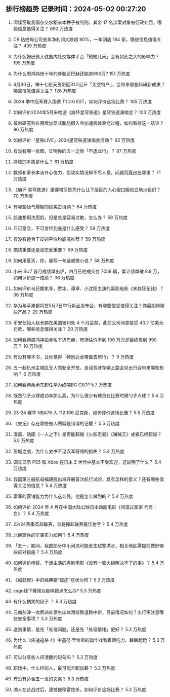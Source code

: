 
## 排行榜趋势 记录时间：2024-05-02 00:27:20
  
  1. 间谍窃取我国杂交水稻亲本种子被判刑，其余 17 名涉案对象被行政处罚，哪些信息值得关注？ 690 万热度
    
  2. DR 钻戒母公司去年净利润大跌超 90%，一年闭店 184 家，哪些信息值得关注？ 439 万热度
    
  3. 为什么姆巴佩入驻国内社交媒体平台「短短几天」会有如此之大的影响力？ 195 万热度
    
  4. 为什么周鸿祎快十年的奔驰迈巴赫还能卖990万? 151 万热度
    
  5. 4月30日，神十七航天员带回31.5公斤「太空特产」，会带来哪些科研新成果？哪些信息值得关注？ 126 万热度
    
  6. 2024 季中冠军赛入围赛 T1 2:0 EST，如何评价这场比赛？ 105 万热度
    
  7. 如何评价2024年5月米哈游《崩坏星穹铁道》星穹铁道演唱会？ 103 万热度
    
  8. 最新研究称长期增加反式脂肪摄入会加速机体衰老过程，如何看待这一结论？ 96 万热度
    
  9. 如何评价「星铁LIVE」2024星穹铁道演唱会活动？ 92 万热度
    
  10. 有没有哪一张图，证明你的五一之旅「不虚此行」？ 87 万热度
    
  11. 挣钱的本质是什么？ 81 万热度
    
  12. 教师和家长本该齐心协力，但现实情况却不尽人意，问题究竟出在哪里？ 71 万热度
    
  13. 《崩坏 星穹铁道》里娜塔莎是凭什么让下层区的人心服口服创立地火组织？ 70 万热度
    
  14. 有哪些仙气爆棚的绝美古诗词？ 64 万热度
    
  15. 脸油想用洗面奶，但是总是容易过敏，怎么办？ 59 万热度
    
  16. 只可意会，不可言传到底是什么感受？ 59 万热度
    
  17. 有没有适合干皮的平价粉底液推荐？ 59 万热度
    
  18. 搞钱重要还是谈恋爱重要？ 59 万热度
    
  19. 如何用夏天，你，我写一句话或微小说？ 58 万热度
    
  20. 小米 SU7 首月成绩单出炉，四月已完成交付 7058 辆，累计锁单破 8.8 万，如何评价这一成绩？ 36 万热度
    
  21. 如何评价乌日娜执导，贾冰、谭卓、小沈阳主演的喜剧电影《末路狂花钱》？ 36 万热度
    
  22. 华为与苹果都将在5月7日举行新品发布会，有哪些信息值得关注？你最期待哪些产品？ 29 万热度
    
  23. 币安创始人赵长鹏在美国被判处 4 个月监禁，此前公司同意接受 43.2 亿美元罚款，哪些信息值得关注？ 20 万热度
    
  24. 如何看待周鸿祎拍卖名下迈巴赫，市场估价不到 100 万元却最终卖到 990 万？ 10 万热度
    
  25. 有没有哪本书，让你觉得「特别适合带着去旅行」？ 9 万热度
    
  26. 五一起杭州主城区无人驾驶全开放，自动驾驶车辆上路会对出行会带来哪些影响？ 6 万热度
    
  27. 如何看待余承东卸任华为终端BG CEO? 5.7 万热度
    
  28. 既然勺子点球成功率那么高，为什么很少有球员在比赛时踢勺子点球？ 5.6 万热度
    
  29. 23-24 赛季 NBA76 人 112:106 尼克斯，如何评价这场比赛？ 5.5 万热度
    
  30. 《史记》存在哪些被人质疑是错误的记载？ 5.5 万热度
    
  31. 漫画、动画《一人之下》是否能超越《火影忍者》《海贼王》或者已经超越？ 5.5 万热度
    
  32. 彭城之战，为什么史书不见汉军将领的损失？ 5.4 万热度
    
  33. 调查显示 PS5 和 Xbox 在日本 Z 世代中基本不受欢迎，这说明了什么？ 5.4 万热度
    
  34. 我国第三艘航母福建舰出海开展首次航行试验，具有怎样的意义？还有哪些值得关注的信息？ 5.4 万热度
    
  35. 雷军的营销能力为什么这么强，他是怎么做到的？ 5.4 万热度
    
  36. 如何评价 2024 年 4 月在中国大陆公映日本动画电影《间谍过家家 代号：白》？ 5.4 万热度
    
  37. 23/24赛季英超联赛，谁将捧起联赛最佳射手？ 5.4 万热度
    
  38. 北魏骑兵的军事实力如何？ 5.4 万热度
    
  39. 「五一」期间，我国部分中小河流可能发生超警洪水，相关地区需提前做好哪些应对措施？ 5.4 万热度
    
  40. 如何评价杨幂、于谦主演的喜剧电影《没有一顿火锅解决不了的事》？ 5.4 万热度
    
  41. 《如懿传》中的经典梗“懿症”症状为何？ 5.3 万热度
    
  42. csgo线下赛观众起哄报点怎么办? 5.3 万热度
    
  43. 有什么搞笑的段子 ？ 5.3 万热度
    
  44. 云南盐津一收费站处发生山体滑坡致道路中断，目前情况如何？出行需注意哪些安全事项？ 5.3 万热度
    
  45. 遇到事情，是先「处理问题」还是先「处理情绪」更好？ 5.3 万热度
    
  46. 为什么《疾速追杀 4》中基努·里维斯的动作戏看着很吃力、踉踉跄跄？ 5.3 万热度
    
  47. 可以分享些人间清醒的短句吗？ 5.3 万热度
    
  48. 职场中，什么样的人，最可能升职加薪？ 5.3 万热度
    
  49. 有没有适合五一发的文案？ 5.3 万热度
    
  50. 湖人在苦战过后，遗憾被穆雷绝杀，如何评价这场比赛？ 5.3 万热度
    